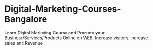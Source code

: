 # Digital-Marketing-Courses-Bangalore
Learn Digital Marketing Course and Promote your Business/Services/Products Online on WEB. Increase visitors, increase sales and Revenue
